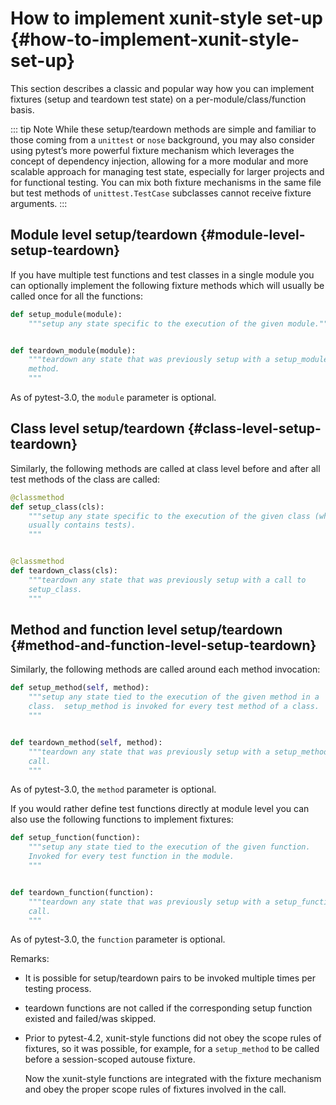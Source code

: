 # How to implement xunit-style set-up {#how-to-implement-xunit-style-set-up}

This section describes a classic and popular way how you can implement fixtures (setup and teardown test state) on a per-module/class/function basis.

::: tip Note
While these setup/teardown methods are simple and familiar to those coming from a `unittest` or `nose` background, you may also consider using pytest’s more powerful fixture mechanism which leverages the concept of dependency injection, allowing for a more modular and more scalable approach for managing test state, especially for larger projects and for functional testing. You can mix both fixture mechanisms in the same file but test methods of `unittest.TestCase` subclasses cannot receive fixture arguments.
:::

## Module level setup/teardown {#module-level-setup-teardown}

If you have multiple test functions and test classes in a single module you can optionally implement the following fixture methods which will usually be called once for all the functions:

```python
def setup_module(module):
    """setup any state specific to the execution of the given module."""


def teardown_module(module):
    """teardown any state that was previously setup with a setup_module
    method.
    """
```

As of pytest-3.0, the `module` parameter is optional.

## Class level setup/teardown {#class-level-setup-teardown}

Similarly, the following methods are called at class level before and after all test methods of the class are called:

```python
@classmethod
def setup_class(cls):
    """setup any state specific to the execution of the given class (which
    usually contains tests).
    """


@classmethod
def teardown_class(cls):
    """teardown any state that was previously setup with a call to
    setup_class.
    """
```

## Method and function level setup/teardown {#method-and-function-level-setup-teardown}

Similarly, the following methods are called around each method invocation:

```python
def setup_method(self, method):
    """setup any state tied to the execution of the given method in a
    class.  setup_method is invoked for every test method of a class.
    """


def teardown_method(self, method):
    """teardown any state that was previously setup with a setup_method
    call.
    """
```

As of pytest-3.0, the `method` parameter is optional.

If you would rather define test functions directly at module level you can also use the following functions to implement fixtures:

```python
def setup_function(function):
    """setup any state tied to the execution of the given function.
    Invoked for every test function in the module.
    """


def teardown_function(function):
    """teardown any state that was previously setup with a setup_function
    call.
    """
```

As of pytest-3.0, the `function` parameter is optional.

Remarks:

- It is possible for setup/teardown pairs to be invoked multiple times per testing process.

- teardown functions are not called if the corresponding setup function existed and failed/was skipped.

- Prior to pytest-4.2, xunit-style functions did not obey the scope rules of fixtures, so it was possible, for example, for a `setup_method` to be called before a session-scoped autouse fixture.

    Now the xunit-style functions are integrated with the fixture mechanism and obey the proper scope rules of fixtures involved in the call.